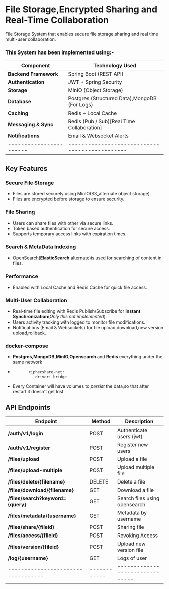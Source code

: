 # File Storage,Encrypted Sharing and Real-Time Collaboration

File Storage System that enables secure file storage,sharing and real time multi-user collaboration.
### This System has been implemented using:-

| **Component**         | **Technology Used**                          |
|-----------------------|----------------------------------------------|
| **Backend Framework** | Spring Boot (REST API)                       |
| **Authentication**    | JWT + Spring Security                        |
| **Storage**           | MinIO (Object Storage)                       |
| **Database**          | Postgres (Structured Data),MongoDB (For Logs)|
| **Caching**           | Redis + Local Cache                          |
| **Messaging & Sync**  | Redis (Pub / Sub)[Real Time Collaboration]   |
| **Notifications**     | Email & Websocket Alerts                     |
|-----------------------|----------------------------------------------|


## Key Features

### Secure File Storage

- Files are stored securely using MinIO(S3_alternate object storage).
- Files are encrypted before storage to ensure security.

### File Sharing

- Users can share files with other via secure links.
- Token based authentication for secure access.
- Supports temporary access links with expiration times.

### Search & MetaData Indexing

- OpenSearch(**ElasticSearch** alternate)is used for searching of content in files.

### Performance

- Enabled with Local Cache and Redis Cache for quick file access.

### Multi-User Collaboration

- Real-time file editing with Redis Publish/Subscribe for **Instant Synchronization**(*Only this not implemented*).
- Users activity tracking with logged to monitor file modifications.
- Notifications (Email & Websockets) for file upload,download,new version upload,rollback.


### docker-compose

- **Postgres,MongoDB,MinIO,Opensearch** and **Redis** everything under the same network
- ```networks:
         ciphershare-net:
            driver: bridge
- Every Container will have volumes to *persist* the data,so that after restart it doesn't get lost.

## API Endpoints

| **Endpoint**                     | **Method** | **Description**               |
|----------------------------------|------------|-------------------------------|
| **/auth/v1/login**               |    POST    | Authenticate users (jwt)      |
| **/auth/v1/register**            |    POST    | Register new users            |
| **/files/upload**                |    POST    | Upload a file                 |
| **/files/upload-multiple**       |    POST    | Upload multiple file          |
| **/files/delete/{filename}**     |    DELETE  | Delete a file                 |
| **/files/download/{filename}**   |    GET     | Download a file               |
| **/files/search?keyword={query}**|    GET     | Search files using opensearch |
| **/files/metadata/{username}**   |    GET     | Metadata by username          |
| **/files/share/{fileid}**        |    POST    | Sharing file
| **/files/access/{fileid}**       |    POST    | Revoking Access               |
| **/files/version/{fileid}**      |    POST    | Upload new version file       |
| **/log/{username}**              |    GET     | Logs of user                  |
|----------------------------------|------------|-------------------------------|
